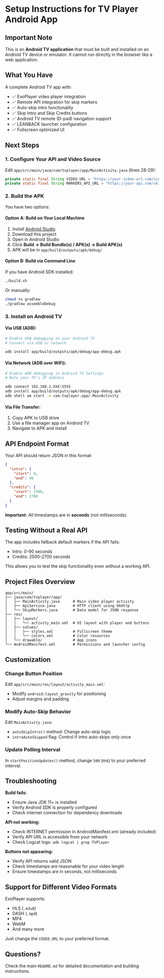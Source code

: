 # Setup Instructions for TV Player Android App

## Important Note

This is an **Android TV application** that must be built and installed on an Android TV device or emulator. It cannot run directly in the browser like a web application.

## What You Have

A complete Android TV app with:
- ✅ ExoPlayer video player integration
- ✅ Remote API integration for skip markers
- ✅ Auto-skip intro functionality
- ✅ Skip Intro and Skip Credits buttons
- ✅ Android TV remote (D-pad) navigation support
- ✅ LEANBACK launcher configuration
- ✅ Fullscreen optimized UI

## Next Steps

### 1. Configure Your API and Video Source

Edit `app/src/main/java/com/tvplayer/app/MainActivity.java` (lines 28-29):

```java
private static final String VIDEO_URL = "https://your-video-url.com/video.mp4";
private static final String MARKERS_API_URL = "https://your-api.com/skip-markers.json";
```

### 2. Build the APK

You have two options:

#### Option A: Build on Your Local Machine

1. Install [Android Studio](https://developer.android.com/studio)
2. Download this project
3. Open in Android Studio
4. Click **Build → Build Bundle(s) / APK(s) → Build APK(s)**
5. APK will be in `app/build/outputs/apk/debug/`

#### Option B: Build via Command Line

If you have Android SDK installed:

```bash
./build.sh
```

Or manually:

```bash
chmod +x gradlew
./gradlew assembleDebug
```

### 3. Install on Android TV

#### Via USB (ADB):

```bash
# Enable USB debugging on your Android TV
# Connect via USB or network

adb install app/build/outputs/apk/debug/app-debug.apk
```

#### Via Network (ADB over WiFi):

```bash
# Enable ADB debugging in Android TV Settings
# Note your TV's IP address

adb connect 192.168.1.XXX:5555
adb install app/build/outputs/apk/debug/app-debug.apk
adb shell am start -n com.tvplayer.app/.MainActivity
```

#### Via File Transfer:

1. Copy APK to USB drive
2. Use a file manager app on Android TV
3. Navigate to APK and install

## API Endpoint Format

Your API should return JSON in this format:

```json
{
  "intro": {
    "start": 0,
    "end": 90
  },
  "credits": {
    "start": 2500,
    "end": 2700
  }
}
```

**Important:** All timestamps are in **seconds** (not milliseconds).

## Testing Without a Real API

The app includes fallback default markers if the API fails:
- Intro: 0-90 seconds
- Credits: 2500-2700 seconds

This allows you to test the skip functionality even without a working API.

## Project Files Overview

```
app/src/main/
├── java/com/tvplayer/app/
│   ├── MainActivity.java      # Main video player activity
│   ├── ApiService.java        # HTTP client using OkHttp
│   └── SkipMarkers.java       # Data model for JSON response
├── res/
│   ├── layout/
│   │   └── activity_main.xml  # UI layout with player and buttons
│   ├── values/
│   │   ├── styles.xml         # Fullscreen theme
│   │   └── colors.xml         # Color resources
│   └── drawable/              # App icons
└── AndroidManifest.xml        # Permissions and launcher config
```

## Customization

### Change Button Position

Edit `app/src/main/res/layout/activity_main.xml`:
- Modify `android:layout_gravity` for positioning
- Adjust margins and padding

### Modify Auto-Skip Behavior

Edit `MainActivity.java`:
- `autoSkipIntro()` method: Change auto-skip logic
- `introAutoSkipped` flag: Control if intro auto-skips only once

### Update Polling Interval

In `startPositionUpdates()` method, change `500` (ms) to your preferred interval.

## Troubleshooting

**Build fails:**
- Ensure Java JDK 11+ is installed
- Verify Android SDK is properly configured
- Check internet connection for dependency downloads

**API not working:**
- Check INTERNET permission in AndroidManifest.xml (already included)
- Verify API URL is accessible from your network
- Check Logcat logs: `adb logcat | grep TVPlayer`

**Buttons not appearing:**
- Verify API returns valid JSON
- Check timestamps are reasonable for your video length
- Ensure timestamps are in seconds, not milliseconds

## Support for Different Video Formats

ExoPlayer supports:
- HLS (`.m3u8`)
- DASH (`.mpd`)
- MP4
- WebM
- And many more

Just change the `VIDEO_URL` to your preferred format.

## Questions?

Check the main `README.md` for detailed documentation and building instructions.
